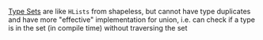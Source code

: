 [Type Sets](https://github.com/ohnosequences/type-sets) are like `HLists` from shapeless, but cannot have type duplicates and have more "effective" implementation for union, i.e. can check if a type is in the set (in compile time) without traversing the set
